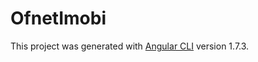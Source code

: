 # OfnetImobi

This project was generated with [Angular CLI](https://github.com/angular/angular-cli) version 1.7.3.
